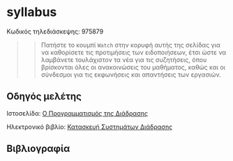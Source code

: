 # syllabus

Κωδικός τηλεδιάσκεψης: 975879

>> Πατήστε το κουμπί `Watch` στην κορυφή αυτής της σελίδας για να καθορίσετε τις προτιμήσεις των ειδοποιήσεων, έτσι ώστε να λαμβάνετε τουλάχιστον τα νέα για τις συζητήσεις, όπου βρίσκονται όλες οι ανακοινώσεις του μαθήματος, καθώς και οι σύνδεσμοι για τις εκφωνήσεις και απαντήσεις των εργασιών.

## Οδηγός μελέτης

Ιστοσελίδα: [Ο Προγραμματισμός της Διάδρασης](https://pibook.epidro.me)

Ηλεκτρονικό βιβλίο: [Κατασκευή Συστημάτων Διάδρασης](https://repository.kallipos.gr/handle/11419/10224)

## Βιβλιογραφία
